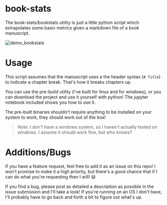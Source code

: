 # book-stats

The book-stats/bookstats utility is just a little python script which extrapolates some basic metrics given a markdown file of a book manuscript.

![demo_bookstats](https://github.com/user-attachments/assets/81b4a6c1-f69b-40a6-8371-39dde6d386d8)


# Usage

This script assumes that the manuscript uses a the header syntax (`# Title`) to indicate a chapter break. That's how it breaks chapters up.

You can use the pre-build utility (i've built for linux and for windows), or you can download the project and use it yourself with python! The jupyter notebook included shows you how to use it.

The pre-built binaries shouldn't require anything to be installed on your system to work, they should work out of the box!

> Note: I don't have a windows system, so I haven't actually tested on windows. I assume it should work fine, but who knows?

# Additions/Bugs

If you have a feature request, feel free to add it as an issue on this repo! I won't promise to make it a high priority, but there's a good chance that if I can do what you're requesting then I will! 😃

If you find a bug, please post as detailed a description as possible in the issue submission and I'll take a look! If you're running on an OS I don't have, I'll probably have to go back and forth a bit to figure out what's up.
